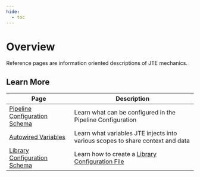 ```yaml
---
hide:
  - toc
---
```


# Overview

Reference pages are information oriented descriptions of JTE mechanics.

## Learn More

| Page | Description |
|------|-------------|
| [Pipeline Configuration Schema](./pipeline-configuration-schema.md) | Learn what can be configured in the Pipeline Configuration |
| [Autowired Variables](./autowired-variables.md) | Learn what variables JTE injects into various scopes to share context and data |
| [Library Configuration Schema](./library-configuration-schema.md) | Learn how to create a [Library Configuration File](../concepts/library-development/library-configuration-file.md) |
